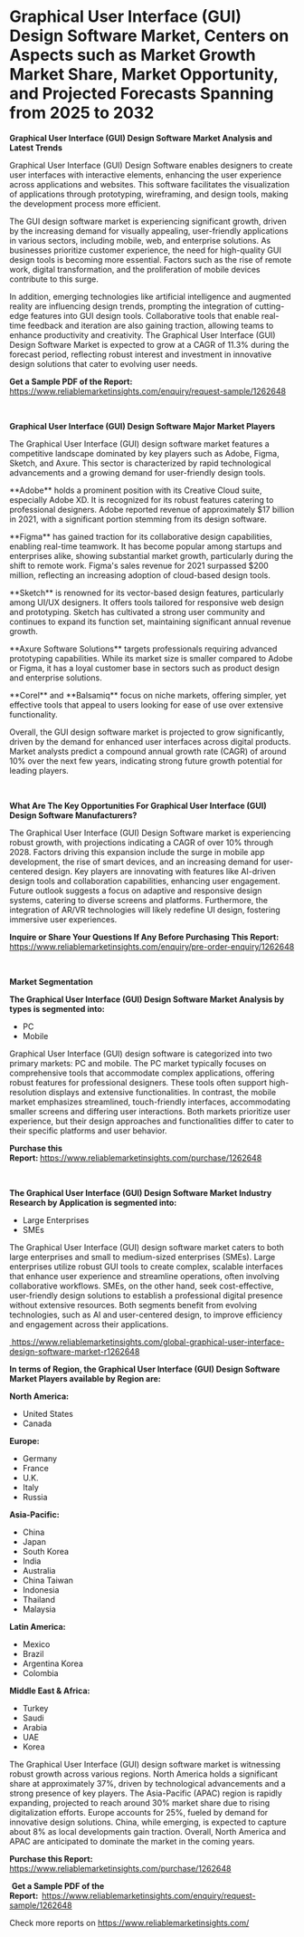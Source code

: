 <p><h1>Graphical User Interface (GUI) Design Software Market, Centers on Aspects such as Market Growth Market Share, Market Opportunity, and Projected Forecasts Spanning from 2025 to 2032</h1></p><p><strong>Graphical User Interface (GUI) Design Software Market Analysis and Latest Trends</strong></p>
<p><p>Graphical User Interface (GUI) Design Software enables designers to create user interfaces with interactive elements, enhancing the user experience across applications and websites. This software facilitates the visualization of applications through prototyping, wireframing, and design tools, making the development process more efficient.</p><p>The GUI design software market is experiencing significant growth, driven by the increasing demand for visually appealing, user-friendly applications in various sectors, including mobile, web, and enterprise solutions. As businesses prioritize customer experience, the need for high-quality GUI design tools is becoming more essential. Factors such as the rise of remote work, digital transformation, and the proliferation of mobile devices contribute to this surge.</p><p>In addition, emerging technologies like artificial intelligence and augmented reality are influencing design trends, prompting the integration of cutting-edge features into GUI design tools. Collaborative tools that enable real-time feedback and iteration are also gaining traction, allowing teams to enhance productivity and creativity. The Graphical User Interface (GUI) Design Software Market is expected to grow at a CAGR of 11.3% during the forecast period, reflecting robust interest and investment in innovative design solutions that cater to evolving user needs.</p></p>
<p><strong>Get a Sample PDF of the Report:&nbsp;</strong> <a href="https://www.reliablemarketinsights.com/enquiry/request-sample/1262648?utm_campaign=3270&utm_medium=2&utm_source=Github&utm_content=ia&utm_term=11032025&utm_id=graphical-user-interface-gui-design-software">https://www.reliablemarketinsights.com/enquiry/request-sample/1262648</a></p>
<p>&nbsp;</p>
<p><strong>Graphical User Interface (GUI) Design Software Major Market Players</strong></p>
<p><p>The Graphical User Interface (GUI) design software market features a competitive landscape dominated by key players such as Adobe, Figma, Sketch, and Axure. This sector is characterized by rapid technological advancements and a growing demand for user-friendly design tools.</p><p>**Adobe** holds a prominent position with its Creative Cloud suite, especially Adobe XD. It is recognized for its robust features catering to professional designers. Adobe reported revenue of approximately $17 billion in 2021, with a significant portion stemming from its design software.</p><p>**Figma** has gained traction for its collaborative design capabilities, enabling real-time teamwork. It has become popular among startups and enterprises alike, showing substantial market growth, particularly during the shift to remote work. Figma's sales revenue for 2021 surpassed $200 million, reflecting an increasing adoption of cloud-based design tools.</p><p>**Sketch** is renowned for its vector-based design features, particularly among UI/UX designers. It offers tools tailored for responsive web design and prototyping. Sketch has cultivated a strong user community and continues to expand its function set, maintaining significant annual revenue growth.</p><p>**Axure Software Solutions** targets professionals requiring advanced prototyping capabilities. While its market size is smaller compared to Adobe or Figma, it has a loyal customer base in sectors such as product design and enterprise solutions.</p><p>**Corel** and **Balsamiq** focus on niche markets, offering simpler, yet effective tools that appeal to users looking for ease of use over extensive functionality. </p><p>Overall, the GUI design software market is projected to grow significantly, driven by the demand for enhanced user interfaces across digital products. Market analysts predict a compound annual growth rate (CAGR) of around 10% over the next few years, indicating strong future growth potential for leading players.</p></p>
<p>&nbsp;</p>
<p><strong>What Are The Key Opportunities For Graphical User Interface (GUI) Design Software Manufacturers?</strong></p>
<p><p>The Graphical User Interface (GUI) Design Software market is experiencing robust growth, with projections indicating a CAGR of over 10% through 2028. Factors driving this expansion include the surge in mobile app development, the rise of smart devices, and an increasing demand for user-centered design. Key players are innovating with features like AI-driven design tools and collaboration capabilities, enhancing user engagement. Future outlook suggests a focus on adaptive and responsive design systems, catering to diverse screens and platforms. Furthermore, the integration of AR/VR technologies will likely redefine UI design, fostering immersive user experiences.</p></p>
<p><strong>Inquire or Share Your Questions If Any Before Purchasing This Report:</strong> <a href="https://www.reliablemarketinsights.com/enquiry/pre-order-enquiry/1262648?utm_campaign=3270&utm_medium=2&utm_source=Github&utm_content=ia&utm_term=11032025&utm_id=graphical-user-interface-gui-design-software">https://www.reliablemarketinsights.com/enquiry/pre-order-enquiry/1262648</a></p>
<p>&nbsp;</p>
<p><strong>Market Segmentation</strong></p>
<p><strong>The Graphical User Interface (GUI) Design Software Market Analysis by types is segmented into:</strong></p>
<p><ul><li>PC</li><li>Mobile</li></ul></p>
<p><p>Graphical User Interface (GUI) design software is categorized into two primary markets: PC and mobile. The PC market typically focuses on comprehensive tools that accommodate complex applications, offering robust features for professional designers. These tools often support high-resolution displays and extensive functionalities. In contrast, the mobile market emphasizes streamlined, touch-friendly interfaces, accommodating smaller screens and differing user interactions. Both markets prioritize user experience, but their design approaches and functionalities differ to cater to their specific platforms and user behavior.</p></p>
<p><strong>Purchase this Report:&nbsp;</strong><a href="https://www.reliablemarketinsights.com/purchase/1262648?utm_campaign=3270&utm_medium=2&utm_source=Github&utm_content=ia&utm_term=11032025&utm_id=graphical-user-interface-gui-design-software">https://www.reliablemarketinsights.com/purchase/1262648</a></p>
<p>&nbsp;</p>
<p><strong>The Graphical User Interface (GUI) Design Software Market Industry Research by Application is segmented into:</strong></p>
<p><ul><li>Large Enterprises</li><li>SMEs</li></ul></p>
<p><p>The Graphical User Interface (GUI) design software market caters to both large enterprises and small to medium-sized enterprises (SMEs). Large enterprises utilize robust GUI tools to create complex, scalable interfaces that enhance user experience and streamline operations, often involving collaborative workflows. SMEs, on the other hand, seek cost-effective, user-friendly design solutions to establish a professional digital presence without extensive resources. Both segments benefit from evolving technologies, such as AI and user-centered design, to improve efficiency and engagement across their applications.</p></p>
<p><a href="https://www.reliablemarketinsights.com/global-graphical-user-interface-design-software-market-r1262648?utm_campaign=3270&utm_medium=2&utm_source=Github&utm_content=ia&utm_term=11032025&utm_id=graphical-user-interface-gui-design-software">&nbsp;https://www.reliablemarketinsights.com/global-graphical-user-interface-design-software-market-r1262648</a></p>
<p><strong>In terms of Region, the Graphical User Interface (GUI) Design Software Market Players available by Region are:</strong></p>
<p>
    <p> <strong> North America: </strong>
        <ul>
            <li>United States</li>
            <li>Canada</li>
        </ul>
        </p> 
    <p> <strong> Europe: </strong>
        <ul>
            <li>Germany</li>
            <li>France</li>
            <li>U.K.</li>
            <li>Italy</li>
            <li>Russia</li>
        </ul>
        </p> 
    <p> <strong> Asia-Pacific: </strong>
        <ul>
            <li>China</li>
            <li>Japan</li>
            <li>South Korea</li>
            <li>India</li>
            <li>Australia</li>
            <li>China Taiwan</li>
            <li>Indonesia</li>
            <li>Thailand</li>
            <li>Malaysia</li>
        </ul>
        </p> 
    <p> <strong> Latin America: </strong>
        <ul>
            <li>Mexico</li>
            <li>Brazil</li>
            <li>Argentina Korea</li>
            <li>Colombia</li>
        </ul>
        </p> 
    <p> <strong> Middle East & Africa: </strong>
        <ul>
            <li>Turkey</li>
            <li>Saudi</li>
            <li>Arabia</li>
            <li>UAE</li>
            <li>Korea</li>
        </ul>
    </p>
    </p>
<p><p>The Graphical User Interface (GUI) design software market is witnessing robust growth across various regions. North America holds a significant share at approximately 37%, driven by technological advancements and a strong presence of key players. The Asia-Pacific (APAC) region is rapidly expanding, projected to reach around 30% market share due to rising digitalization efforts. Europe accounts for 25%, fueled by demand for innovative design solutions. China, while emerging, is expected to capture about 8% as local developments gain traction. Overall, North America and APAC are anticipated to dominate the market in the coming years.</p></p>
<p><strong>Purchase this Report: </strong><a href="https://www.reliablemarketinsights.com/purchase/1262648?utm_campaign=3270&utm_medium=2&utm_source=Github&utm_content=ia&utm_term=11032025&utm_id=graphical-user-interface-gui-design-software">https://www.reliablemarketinsights.com/purchase/1262648</a></p>
<p>&nbsp;<strong>Get a Sample PDF of the Report:&nbsp;&nbsp;</strong><a href="https://www.reliablemarketinsights.com/enquiry/request-sample/1262648?utm_campaign=3270&utm_medium=2&utm_source=Github&utm_content=ia&utm_term=11032025&utm_id=graphical-user-interface-gui-design-software">https://www.reliablemarketinsights.com/enquiry/request-sample/1262648</a></p>
<p><strong></strong></p>
<p>Check more reports on <a href="https://www.reliablemarketinsights.com/?utm_campaign=3270&utm_medium=2&utm_source=Github&utm_content=ia&utm_term=11032025&utm_id=graphical-user-interface-gui-design-software">https://www.reliablemarketinsights.com/</a></p>